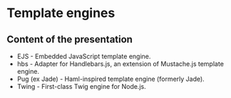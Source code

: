 # Template engines

## Content of the presentation
* EJS - Embedded JavaScript template engine.
* hbs - Adapter for Handlebars.js, an extension of Mustache.js template engine.
* Pug (ex Jade) - Haml-inspired template engine (formerly Jade).
* Twing - First-class Twig engine for Node.js.